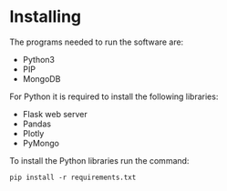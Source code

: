 # Installing 

The programs needed to run the software are:

* Python3
* PIP 
* MongoDB

For Python it is required to install the following libraries:

* Flask web server
* Pandas
* Plotly
* PyMongo

To install the Python libraries run the command:

```
pip install -r requirements.txt
```

